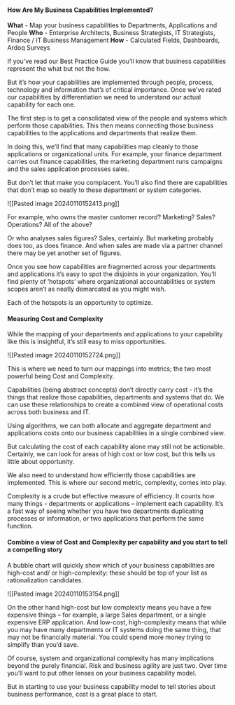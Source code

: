 #### How Are My Business Capabilities Implemented?

**What** - Map your business capabilities to Departments, Applications and People
**Who** - Enterprise Architects, Business Strategists, IT Strategists, Finance / IT Business Management
**How** - Calculated Fields, Dashboards, Ardoq Surveys

If you’ve read our Best Practice Guide you’ll know that business capabilities represent the what but not the how.

But it’s how your capabilities are implemented through people, process, technology and information that’s of critical importance. Once we’ve rated our capabilities by differentiation we need to understand our actual capability for each one.

The first step is to get a consolidated view of the people and systems which perform those capabilities. This then means connecting those business capabilities to the applications and departments that realize them.

In doing this, we’ll find that many capabilities map cleanly to those applications or organizational units.  For example, your finance department carries out finance capabilities, the marketing department runs campaigns and the sales application processes sales.

But don’t let that make you complacent. You’ll also find there are capabilities that don’t map so neatly to these department or system categories.

![[Pasted image 20240110152413.png]]

For example, who owns the master customer record? Marketing? Sales? Operations? All of the above?

Or who analyses sales figures? Sales, certainly. But marketing probably does too, as does finance. And when sales are made via a partner channel there may be yet another set of figures.

Once you see how capabilities are fragmented across your departments and applications it’s easy to spot the disjoints in your organization. You’ll find plenty of ‘hotspots’ where organizational accountabilities or system scopes aren’t as neatly demarcated as you might wish.

Each of the hotspots is an opportunity to optimize. 

#### Measuring Cost and Complexity
While the mapping of your departments and applications to your capability like this is insightful, it’s still easy to miss opportunities.

![[Pasted image 20240110152724.png]]

This is where we need to turn our mappings into metrics; the two most powerful being Cost and Complexity.

Capabilities (being abstract concepts) don’t directly carry cost - it’s the things that realize those capabilities, departments and systems that do. We can use these relationships to create a combined view of operational costs across both business and IT.

Using algorithms, we can both allocate and aggregate department and applications costs onto our business capabilities in a single combined view.

But calculating the cost of each capability alone may still not be actionable. Certainly, we can look for areas of high cost or low cost, but this tells us little about opportunity.

We also need to understand how efficiently those capabilities are implemented. This is where our second metric, complexity, comes into play.

Complexity is a crude but effective measure of efficiency. It counts how many things - departments or applications – implement each capability. It’s a fast way of seeing whether you have two departments duplicating processes or information, or two applications that perform the same function.

#### Combine a view of Cost and Complexity per capability and you start to tell a compelling story

A bubble chart will quickly show which of your business capabilities are high-cost and/ or high-complexity: these should be top of your list as rationalization candidates.

![[Pasted image 20240110153154.png]]

On the other hand high-cost but low complexity means you have a few expensive things – for example, a large Sales department, or a single expensive ERP application. And low-cost, high-complexity means that while you may have many departments or IT systems doing the same thing, that may not be financially material. You could spend more money trying to simplify than you’d save.

Of course, system and organizational complexity has many implications beyond the purely financial. Risk and business agility are just two. Over time you’ll want to put other lenses on your business capability model.

But in starting to use your business capability model to tell stories about business performance, cost is a great place to start.







